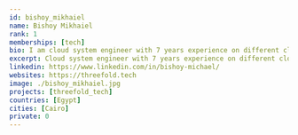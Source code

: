 ```yaml
---
id: bishoy_mikhaiel
name: Bishoy Mikhaiel
rank: 1
memberships: [tech]
bio: I am cloud system engineer with 7 years experience on different cloud platforms and virtualization. Worked as an application support on tomcat and MySQL platform and on jumpsacle and postgres, Worked on DCPM racktivity application. The company where I learn how to own your project and manage it, like idea of new internet.
excerpt: Cloud system engineer with 7 years experience on different cloud platforms and virtualization.
linkedin: https://www.linkedin.com/in/bishoy-michael/
websites: https://threefold.tech
image: ./bishoy_mikhaiel.jpg
projects: [threefold_tech]
countries: [Egypt]
cities: [Cairo]
private: 0
---
```

